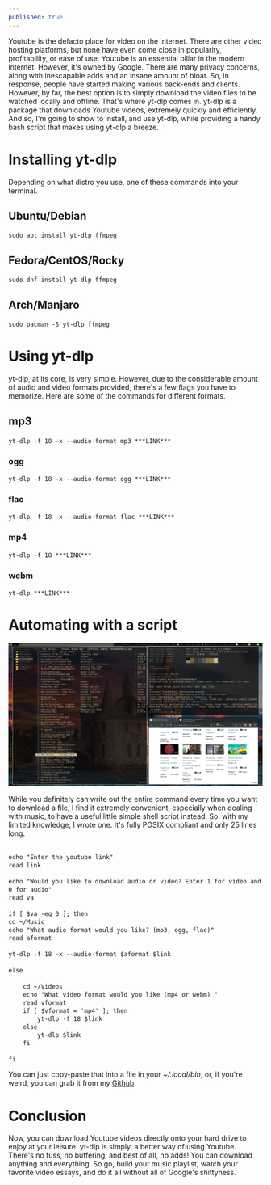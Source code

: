 ```yaml
---
published: true
---
```

Youtube is the defacto place for video on the internet. There are other video hosting platforms, but none have even come close in popularity, profitability, or ease of use. Youtube is an essential pillar in the modern internet. However, it's owned by Google. There are many privacy concerns, along with inescapable adds and an insane amount of bloat. So, in response, people have started making various back-ends and clients. However, by far, the best option is to simply download the video files to be watched locally and offline. That's where yt-dlp comes in. yt-dlp is a package that downloads Youtube videos, extremely quickly and efficiently. And so, I'm going to show to install, and use yt-dlp, while providing a handy bash script that makes using yt-dlp a breeze.

# Installing yt-dlp

Depending on what distro you use, one of these commands into your terminal.

## Ubuntu/Debian

	sudo apt install yt-dlp ffmpeg

## Fedora/CentOS/Rocky

	sudo dnf install yt-dlp ffmpeg

## Arch/Manjaro

	sudo pacman -S yt-dlp ffmpeg

# Using yt-dlp

yt-dlp, at its core, is very simple. However, due to the considerable amount of audio and video formats provided, there's a few flags you have to memorize. Here are some of the commands for different formats.

## mp3

	yt-dlp -f 18 -x --audio-format mp3 ***LINK***

### ogg

	yt-dlp -f 18 -x --audio-format ogg ***LINK***

### flac

	yt-dlp -f 18 -x --audio-format flac ***LINK***

### mp4

	yt-dlp -f 18 ***LINK***

### webm

	yt-dlp ***LINK***

# Automating with a script

![YTD](/images/YTD.png)

While you definitely can write out the entire command every time you want to download a file, I find it extremely convenient, especially when dealing with music, to have a useful little simple shell script instead. So, with my limited knowledge, I wrote one. It's fully POSIX compliant and only 25 lines long.

```#!/bin/sh

echo "Enter the youtube link"
read link

echo "Would you like to download audio or video? Enter 1 for video and 0 for audio"
read va

if [ $va -eq 0 ]; then
cd ~/Music
echo "What audio format would you like? (mp3, ogg, flac)"
read aformat

yt-dlp -f 18 -x --audio-format $aformat $link

else

	cd ~/Videos
	echo "What video format would you like (mp4 or webm) "
	read vformat
	if [ $vformat = 'mp4' ]; then
		yt-dlp -f 18 $link
	else
		yt-dlp $link
	fi

fi
```

You can just copy-paste that into a file in your *~/.local/bin*, or, if you're weird, you can grab it from my [Github](https://github.com/TheKernalBlog/ytd).

# Conclusion

Now, you can download Youtube videos directly onto your hard drive to enjoy at your leisure. yt-dlp is simply, a better way of using Youtube. There's no fuss, no buffering, and best of all, no adds! You can download anything and everything. So go, build your music playlist, watch your favorite video essays, and do it all without all of Google's shittyness.
